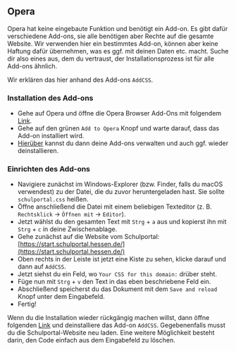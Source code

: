## Opera
Opera hat keine eingebaute Funktion und benötigt ein Add-on. Es gibt dafür verschiedene Add-ons,
sie alle benötigen aber Rechte auf die gesamte Website. Wir verwenden hier ein bestimmtes Add-on, können aber keine Haftung dafür übernehmen,
was es ggf. mit deinen Daten etc. macht. Suche dir also eines aus, dem du vertraust, der Installationsprozess ist für alle Add-ons ähnlich.

Wir erklären das hier anhand des Add-ons `AddCSS`.

### Installation des Add-ons
- Gehe auf Opera und öffne die Opera Browser Add-Ons mit folgendem [Link](https://addons.opera.com/en/extensions/details/addcss/).
- Gehe auf den grünen `Add to Opera` Knopf und warte darauf, dass das Add-on installiert wird.
- [Hierüber](opera://extensions) kannst du dann deine Add-ons verwalten und auch ggf. wieder deinstallieren.

### Einrichten des Add-ons
- Navigiere zunächst im Windows-Explorer (bzw. Finder, falls du macOS verwendest) zu der Datei, die du zuvor heruntergeladen hast. Sie sollte `schulportal.css` heißen.
- Öffne anschließend die Datei mit einem beliebigen Texteditor (z. B. `Rechtsklick` &rarr; `Öffnen mit` &rarr;  `Editor`).
- Jetzt wählst du den gesamten Text mit `Strg` + `a` aus und kopierst ihn mit `Strg` + `c` in deine Zwischenablage.
- Gehe zunächst auf die Website vom Schulportal: [https://start.schulportal.hessen.de/](https://start.schulportal.hessen.de/)
- Oben rechts in der Leiste ist jetzt eine Kiste zu sehen, klicke darauf und dann auf `AddCSS`.
- Jetzt siehst du ein Feld, wo `Your CSS for this domain:` drüber steht.
- Füge nun mit `Strg` + `v` den Text in das eben beschriebene Feld ein.
- Abschließend speicherst du das Dokument mit dem `Save and reload` Knopf unter dem Eingabefeld.
- Fertig!

Wenn du die Installation wieder rückgängig machen willst, dann öffne folgenden [Link](opera://extensions) und deinstalliere das Add-on `AddCSS`.
Gegebenenfalls musst du die Schulportal-Website neu laden.
Eine weitere Möglichkeit besteht darin, den Code einfach aus dem Eingabefeld zu löschen.
